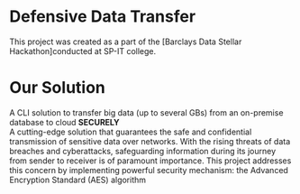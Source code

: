 # Defensive Data Transfer
This project was created as a part of the [Barclays Data Stellar Hackathon]conducted at SP-IT college.

# Our Solution
A CLI solution to transfer big data (up to several GBs) from an on-premise database to cloud **SECURELY**\
A cutting-edge solution that guarantees the safe and confidential transmission of sensitive data over networks. 
With the rising threats of data breaches and cyberattacks, safeguarding information during its journey from sender to receiver is of paramount importance. 
This project addresses this concern by implementing powerful security mechanism: the Advanced Encryption Standard (AES) algorithm
